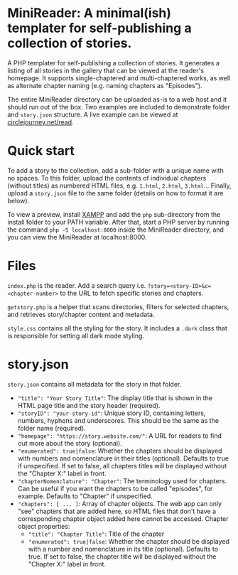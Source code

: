 # MiniReader: A minimal(ish) templater for self-publishing a collection of stories.
A PHP templater for self-publishing a collection of stories. It generates a listing of all stories in the gallery that can be viewed at the reader's homepage. It supports single-chaptered and multi-chaptered works, as well as alternate chapter naming (e.g. naming chapters as "Episodes").

The entire MiniReader directory can be uploaded as-is to a web host and it should run out of the box. Two examples are included to demonstrate folder and `story.json` structure. A live example can be viewed at [circlejourney.net/read](https://circlejourney.net/read).

# Quick start
To add a story to the collection, add a sub-folder with a unique name with no spaces. To this folder, upload the contents of individual chapters (without titles) as numbered HTML files, e.g. `1.html`, `2.html`, `3.html`... Finally, upload a `story.json` file to the same folder (details on how to format it are below).

To view a preview, install [XAMPP](https://www.apachefriends.org/) and add the `php` sub-directory from the install folder to your PATH variable. After that, start a PHP server by running the command `php -S localhost:8000` inside the MiniReader directory, and you can view the MiniReader at localhost:8000.

# Files
`index.php` is the reader. Add a search query i.e. `?story=<story-ID>&c=<chapter-number>` to the URL to fetch specific stories and chapters.

`getstory.php` is a helper that scans directories, filters for selected chapters, and retrieves story/chapter content and metadata.

`style.css` contains all the styling for the story. It includes a `.dark` class that is responsible for setting all dark mode styling.

# story.json
`story.json` contains all metadata for the story in that folder.
- `"title": "Your Story Title"`: The display title that is shown in the HTML page title and the story header (required).
- `"storyID": "your-story-id"`: Unique story ID, containing letters, numbers, hyphens and underscores. This should be the same as the folder name (required).
- `"homepage": "https://story.website.com/"`: A URL for readers to find out more about the story (optional).
- `"enumerated": true|false`: Whether the chapters should be displayed with numbers and nomenclature in their titles (optional). Defaults to true if unspecified. If set to false, all chapters titles will be displayed without the "Chapter X:" label in front.
- `"chapterNomenclature": "Chapter"`: The terminology used for chapters. Can be useful if you want the chapters to be called "episodes", for example. Defaults to "Chapter" if unspecified.
- `"chapters": [ ... ]`: Array of chapter objects. The web app can only "see" chapters that are added here, so HTML files that don't have a corresponding chapter object added here cannot be accessed. Chapter object properties:
  - `"title": "Chapter Title"`: Title of the chapter
  - `"enumerated": true|false`: Whether the chapter should be displayed with a number and nomenclature in its title (optional). Defaults to true. If set to false, the chapter title will be displayed without the "Chapter X:" label in front.
